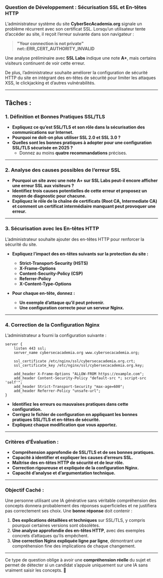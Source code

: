 ### **Question de Développement : Sécurisation SSL et En-têtes HTTP**

L’administrateur système du site **CyberSecAcademia.org** signale un problème récurrent avec son certificat SSL. Lorsqu’un utilisateur tente d’accéder au site, il reçoit l’erreur suivante dans son navigateur :

> **"Your connection is not private"**  
> **net::ERR_CERT_AUTHORITY_INVALID**  

Une analyse préliminaire avec **SSL Labs** indique une note **A+**, mais certains visiteurs continuent de voir cette erreur.

De plus, l’administrateur souhaite améliorer la configuration de sécurité HTTP du site en intégrant des en-têtes de sécurité pour limiter les attaques XSS, le clickjacking et d’autres vulnérabilités.

---

## **Tâches :**

### **1. Définition et Bonnes Pratiques SSL/TLS**
- **Expliquez ce qu’est SSL/TLS et son rôle dans la sécurisation des communications sur Internet.**  
- **Pourquoi ne doit-on plus utiliser SSL 2.0 et SSL 3.0 ?**  
- **Quelles sont les bonnes pratiques à adopter pour une configuration SSL/TLS sécurisée en 2025 ?**  
  - Donnez au moins **quatre recommandations** précises.

---

### **2. Analyse des causes possibles de l’erreur SSL**
- **Pourquoi un site avec une note A+ sur SSL Labs peut-il encore afficher une erreur SSL aux visiteurs ?**  
- **Identifiez trois causes potentielles de cette erreur et proposez un moyen de diagnostic pour chacune.**  
- **Expliquez le rôle de la chaîne de certificats (Root CA, Intermediate CA) et comment un certificat intermédiaire manquant peut provoquer une erreur.**

---

### **3. Sécurisation avec les En-têtes HTTP**
L’administrateur souhaite ajouter des en-têtes HTTP pour renforcer la sécurité du site.

- **Expliquez l’impact des en-têtes suivants sur la protection du site :**
  - **Strict-Transport-Security (HSTS)**
  - **X-Frame-Options**
  - **Content-Security-Policy (CSP)**
  - **Referrer-Policy**
  - **X-Content-Type-Options**

- **Pour chaque en-tête, donnez :**
  - **Un exemple d’attaque qu’il peut prévenir.**
  - **Une configuration correcte pour un serveur Nginx.**

---

### **4. Correction de la Configuration Nginx**
L’administrateur a fourni la configuration suivante :

```nginx
server {
    listen 443 ssl;
    server_name cybersecacademia.org www.cybersecacademia.org;

    ssl_certificate /etc/nginx/ssl/cybersecacademia.org.crt;
    ssl_certificate_key /etc/nginx/ssl/cybersecacademia.org.key;

    add_header X-Frame-Options "ALLOW-FROM https://example.com";
    add_header Content-Security-Policy "default-src *; script-src 'self'";
    add_header Strict-Transport-Security "max-age=600";
    add_header Referrer-Policy "unsafe-url";
}
```

- **Identifiez les erreurs ou mauvaises pratiques dans cette configuration.**  
- **Corrigez le fichier de configuration en appliquant les bonnes pratiques SSL/TLS et en-têtes de sécurité.**  
- **Expliquez chaque modification que vous apportez.**

---

### **Critères d’Évaluation :**
- **Compréhension approfondie de SSL/TLS et de ses bonnes pratiques.**
- **Capacité à identifier et expliquer les causes d’erreurs SSL.**
- **Maîtrise des en-têtes HTTP de sécurité et de leur rôle.**
- **Correction rigoureuse et expliquée de la configuration Nginx.**
- **Capacité d’analyse et d’argumentation technique.**

---

### **Objectif Caché :**
Une personne utilisant une IA générative sans véritable compréhension des concepts donnera probablement des réponses superficielles et ne justifiera pas correctement ses choix. Une **bonne réponse** doit contenir :
1. **Des explications détaillées et techniques** sur SSL/TLS, y compris pourquoi certaines versions sont obsolètes.
2. **Une analyse approfondie des en-têtes HTTP**, avec des exemples concrets d’attaques qu’ils empêchent.
3. **Une correction Nginx expliquée ligne par ligne**, démontrant une compréhension fine des implications de chaque changement.

---

Ce type de question oblige à avoir une **compréhension réelle** du sujet et permet de détecter si un candidat s’appuie uniquement sur une IA sans vraiment saisir les concepts. 🚀
